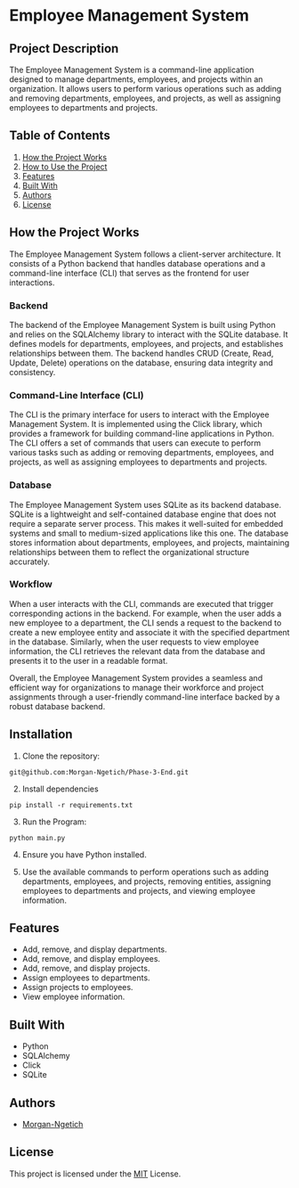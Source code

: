 # Employee Management System



## Project Description

The Employee Management System is a command-line application designed to manage departments, employees, and projects within an organization. It allows users to perform various operations such as adding and removing departments, employees, and projects, as well as assigning employees to departments and projects.

## Table of Contents

1. [How the Project Works](#how-the-project-works)
2. [How to Use the Project](#how-to-use-the-project)
3. [Features](#features)
4. [Built With](#built-with)
5. [Authors](#authors)
6. [License](#license)


## How the Project Works

The Employee Management System follows a client-server architecture. It consists of a Python backend that handles database operations and a command-line interface (CLI) that serves as the frontend for user interactions.

### Backend

The backend of the Employee Management System is built using Python and relies on the SQLAlchemy library to interact with the SQLite database. It defines models for departments, employees, and projects, and establishes relationships between them. The backend handles CRUD (Create, Read, Update, Delete) operations on the database, ensuring data integrity and consistency.

### Command-Line Interface (CLI)

The CLI is the primary interface for users to interact with the Employee Management System. It is implemented using the Click library, which provides a framework for building command-line applications in Python. The CLI offers a set of commands that users can execute to perform various tasks such as adding or removing departments, employees, and projects, as well as assigning employees to departments and projects.

### Database

The Employee Management System uses SQLite as its backend database. SQLite is a lightweight and self-contained database engine that does not require a separate server process. This makes it well-suited for embedded systems and small to medium-sized applications like this one. The database stores information about departments, employees, and projects, maintaining relationships between them to reflect the organizational structure accurately.

### Workflow

When a user interacts with the CLI, commands are executed that trigger corresponding actions in the backend. For example, when the user adds a new employee to a department, the CLI sends a request to the backend to create a new employee entity and associate it with the specified department in the database. Similarly, when the user requests to view employee information, the CLI retrieves the relevant data from the database and presents it to the user in a readable format.

Overall, the Employee Management System provides a seamless and efficient way for organizations to manage their workforce and project assignments through a user-friendly command-line interface backed by a robust database backend.


## Installation
1. Clone the repository:
```
git@github.com:Morgan-Ngetich/Phase-3-End.git
```

2. Install dependencies 
```
pip install -r requirements.txt
```

3. Run the Program:
 ```
 python main.py
 ```

4. Ensure you have Python installed.

5.  Use the available commands to perform operations such as adding departments, employees, and projects, removing entities, assigning employees to departments and projects, and viewing employee information.


## Features

- Add, remove, and display departments.
- Add, remove, and display employees.
- Add, remove, and display projects.
- Assign employees to departments.
- Assign projects to employees.
- View employee information.

## Built With

- Python
- SQLAlchemy
- Click
- SQLite

## Authors

- [Morgan-Ngetich](https://github.com/Morgan-Ngetich)

## License

This project is licensed under the [MIT](https://github.com/Morgan-Ngetich/Phase-3-End/new/main) License.
